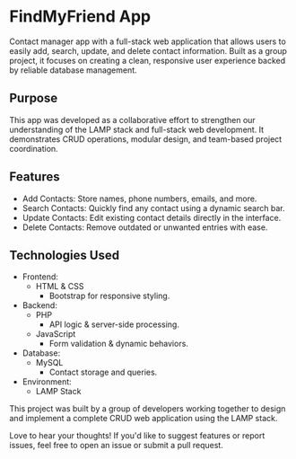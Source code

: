 # FindMyFriend App
Contact manager app with a full-stack web application that allows users to easily add, search, update, and delete contact information. Built as a group project, it focuses on creating a clean, responsive user experience backed by reliable database management.

## Purpose
This app was developed as a collaborative effort to strengthen our understanding of the LAMP stack and full-stack web development. It demonstrates CRUD operations, modular design, and team-based project coordination.

## Features
- Add Contacts: Store names, phone numbers, emails, and more.
- Search Contacts: Quickly find any contact using a dynamic search bar.
- Update Contacts: Edit existing contact details directly in the interface.
- Delete Contacts: Remove outdated or unwanted entries with ease.

## Technologies Used
- Frontend:
  - HTML & CSS
    - Bootstrap for responsive styling.
- Backend:
  - PHP
      - API logic & server-side processing.
  - JavaScript
      - Form validation & dynamic behaviors.
- Database:
  - MySQL
     - Contact storage and queries.
- Environment:
  - LAMP Stack
 
This project was built by a group of developers working together to design and implement a complete CRUD web application using the LAMP stack.

Love to hear your thoughts! If you'd like to suggest features or report issues, feel free to open an issue or submit a pull request.

